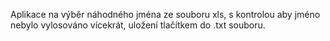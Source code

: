 Aplikace na výběr náhodného jména ze souboru xls, s kontrolou aby jméno nebylo vylosováno vícekrát, uložení tlačítkem do .txt souboru. 
